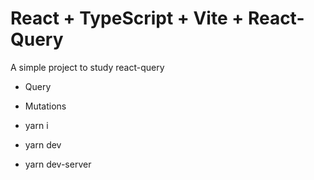 # React + TypeScript + Vite + React-Query

A simple project to study react-query
- Query
- Mutations

- yarn i
- yarn dev
- yarn dev-server

